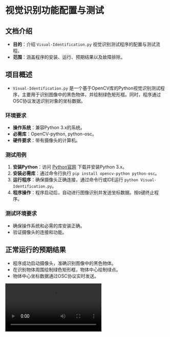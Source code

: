 # 视觉识别功能配置与测试

## 文档介绍
- **目的**：介绍 `Visual-Identification.py` 视觉识别测试程序的配置与测试流程。
- **范围**：涵盖程序的安装、运行、预期结果以及故障排除。

## 项目概述
- `Visual-Identification.py` 是一个基于OpenCV库的Python视觉识别测试程序，主要用于识别图像中的黑色物体，并绘制绿色矩形框。同时，程序通过OSC协议发送识别对象的坐标数据。

### 环境要求
- **操作系统**：兼容Python 3.x的系统。
- **必需库**：OpenCV-python, python-osc。
- **硬件要求**：带有摄像头的计算机。

### 测试用例
1. **安装Python**：访问 [Python官网](https://www.python.org/downloads/) 下载并安装Python 3.x。
2. **安装必需库**：通过命令行执行 `pip install opencv-python python-osc`。
3. **运行程序**：确保摄像头正确连接，通过命令行或IDE运行 `python Visual-Identification.py`。
4. **程序操作**：程序启动后，自动进行图像识别并发送坐标数据。按`Q`键终止程序。

### 测试环境要求
- 确保操作系统和必需的库安装正确。
- 验证摄像头的连接和功能。

## 正常运行的预期结果
- 程序成功启动摄像头，准确识别图像中的黑色物体。
- 在识别物体周围绘制绿色矩形框，物体中心绘制绿点。
- 物体中心坐标数据通过OSC协议实时发送。
<video src="Visual-Identification1.mp4" preview-src="Visual-Identification2.jpg"/>



## 故障排除 

- **摄像头无法打开**：检查摄像头连接和系统识别。尝试调整 `cv2.VideoCapture` 的索引值。
- **无法识别物体或发送数据**：核实Python环境和库的安装状况。确保摄像头能够捕获清晰图像。
- **其他错误**：根据程序输出的错误信息进行调试和修正。

  {: id="A"}


